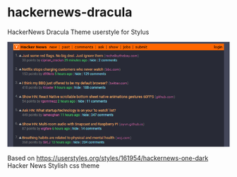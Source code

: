 # hackernews-dracula
HackerNews Dracula Theme userstyle for Stylus

![Preview](HackerNews-Dracula.png)

Based on https://userstyles.org/styles/161954/hackernews-one-dark Hacker News Stylish css theme 

